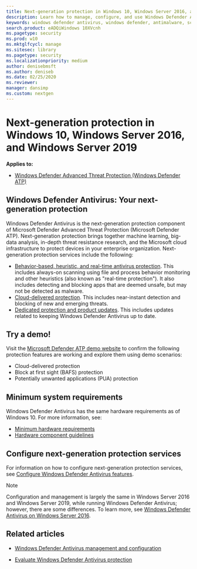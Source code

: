 ```yaml
---
title: Next-generation protection in Windows 10, Windows Server 2016, and Windows Server 2019
description: Learn how to manage, configure, and use Windows Defender AV, the built-in antimalware and antivirus product available in Windows 10 and Windows Server 2016
keywords: windows defender antivirus, windows defender, antimalware, scep, system center endpoint protection, system center configuration manager, virus, malware, threat, detection, protection, security
search.product: eADQiWindows 10XVcnh
ms.pagetype: security
ms.prod: w10
ms.mktglfcycl: manage
ms.sitesec: library
ms.pagetype: security
ms.localizationpriority: medium
author: denisebmsft
ms.author: deniseb
ms.date: 02/25/2020
ms.reviewer: 
manager: dansimp
ms.custom: nextgen
---
```


# Next-generation protection in Windows 10, Windows Server 2016, and Windows Server 2019

**Applies to:**

- [Windows Defender Advanced Threat Protection (Windows Defender ATP)](https://go.microsoft.com/fwlink/p/?linkid=2069559)

## Windows Defender Antivirus: Your next-generation protection

Windows Defender Antivirus is the next-generation protection component of Microsoft Defender Advanced Threat Protection (Microsoft Defender ATP). Next-generation protection brings together machine learning, big-data analysis, in-depth threat resistance research, and the Microsoft cloud infrastructure to protect devices in your enterprise organization. Next-generation protection services include the following:

- [Behavior-based, heuristic, and real-time antivirus protection](configure-protection-features-windows-defender-antivirus.md). This includes always-on scanning using file and process behavior monitoring and other heuristics (also known as "real-time protection"). It also includes detecting and blocking apps that are deemed unsafe, but may not be detected as malware.
- [Cloud-delivered protection](utilize-microsoft-cloud-protection-windows-defender-antivirus.md). This includes near-instant detection and blocking of new and emerging threats.
- [Dedicated protection and product updates](manage-updates-baselines-windows-defender-antivirus.md). This includes updates related to keeping Windows Defender Antivirus up to date.

## Try a demo!

Visit the [Microsoft Defender ATP demo website](https://demo.wd.microsoft.com?ocid=cx-wddocs-testground) to confirm the following protection features are working and explore them using demo scenarios:
- Cloud-delivered protection
- Block at first sight (BAFS) protection
- Potentially unwanted applications (PUA) protection

## Minimum system requirements

Windows Defender Antivirus has the same hardware requirements as of Windows 10. For more information, see:

- [Minimum hardware requirements](https://docs.microsoft.com/windows-hardware/design/minimum/minimum-hardware-requirements-overview)
- [Hardware component guidelines](https://docs.microsoft.com/windows-hardware/design/component-guidelines/components)

## Configure next-generation protection services

For information on how to configure next-generation protection services, see [Configure Windows Defender Antivirus features](configure-windows-defender-antivirus-features.md).

> [!Note]  
> Configuration and management is largely the same in Windows Server 2016 and Windows Server 2019, while running Windows Defender Antivirus; however, there are some differences. To learn more, see [Windows Defender Antivirus on Windows Server 2016](windows-defender-antivirus-on-windows-server-2016.md).

## Related articles

- [Windows Defender Antivirus management and configuration](configuration-management-reference-windows-defender-antivirus.md)

- [Evaluate Windows Defender Antivirus protection](evaluate-windows-defender-antivirus.md)
